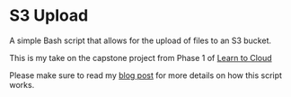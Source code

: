# S3 Upload

A simple Bash script that allows for the upload of files to an S3 bucket.

This is my take on the capstone project from Phase 1 of [Learn to Cloud](https://learntocloud.guide/phase1/)

Please make sure to read my [blog post](https://ognard.com/posts/building-bash-cloud-file-uploader/) for more details on how this script works.

